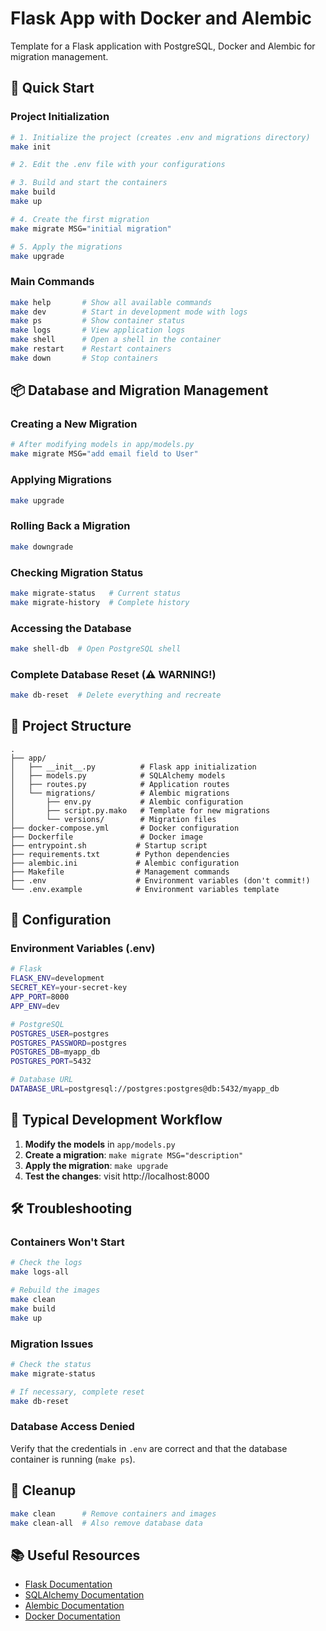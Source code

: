 # Flask App with Docker and Alembic

Template for a Flask application with PostgreSQL, Docker and Alembic for migration management.

## 🚀 Quick Start

### Project Initialization

```bash
# 1. Initialize the project (creates .env and migrations directory)
make init

# 2. Edit the .env file with your configurations

# 3. Build and start the containers
make build
make up

# 4. Create the first migration
make migrate MSG="initial migration"

# 5. Apply the migrations
make upgrade
```

### Main Commands

```bash
make help       # Show all available commands
make dev        # Start in development mode with logs
make ps         # Show container status
make logs       # View application logs
make shell      # Open a shell in the container
make restart    # Restart containers
make down       # Stop containers
```

## 📦 Database and Migration Management

### Creating a New Migration

```bash
# After modifying models in app/models.py
make migrate MSG="add email field to User"
```

### Applying Migrations

```bash
make upgrade
```

### Rolling Back a Migration

```bash
make downgrade
```

### Checking Migration Status

```bash
make migrate-status   # Current status
make migrate-history  # Complete history
```

### Accessing the Database

```bash
make shell-db  # Open PostgreSQL shell
```

### Complete Database Reset (⚠️ WARNING!)

```bash
make db-reset  # Delete everything and recreate
```

## 📁 Project Structure

```
.
├── app/
│   ├── __init__.py          # Flask app initialization
│   ├── models.py            # SQLAlchemy models
│   ├── routes.py            # Application routes
│   └── migrations/          # Alembic migrations
│       ├── env.py           # Alembic configuration
│       ├── script.py.mako   # Template for new migrations
│       └── versions/        # Migration files
├── docker-compose.yml       # Docker configuration
├── Dockerfile               # Docker image
├── entrypoint.sh           # Startup script
├── requirements.txt        # Python dependencies
├── alembic.ini             # Alembic configuration
├── Makefile                # Management commands
├── .env                    # Environment variables (don't commit!)
└── .env.example            # Environment variables template
```

## 🔧 Configuration

### Environment Variables (.env)

```bash
# Flask
FLASK_ENV=development
SECRET_KEY=your-secret-key
APP_PORT=8000
APP_ENV=dev

# PostgreSQL
POSTGRES_USER=postgres
POSTGRES_PASSWORD=postgres
POSTGRES_DB=myapp_db
POSTGRES_PORT=5432

# Database URL
DATABASE_URL=postgresql://postgres:postgres@db:5432/myapp_db
```

## 📝 Typical Development Workflow

1. **Modify the models** in `app/models.py`
2. **Create a migration**: `make migrate MSG="description"`
3. **Apply the migration**: `make upgrade`
4. **Test the changes**: visit http://localhost:8000

## 🛠️ Troubleshooting

### Containers Won't Start

```bash
# Check the logs
make logs-all

# Rebuild the images
make clean
make build
make up
```

### Migration Issues

```bash
# Check the status
make migrate-status

# If necessary, complete reset
make db-reset
```

### Database Access Denied

Verify that the credentials in `.env` are correct and that the database container is running (`make ps`).

## 🧹 Cleanup

```bash
make clean      # Remove containers and images
make clean-all  # Also remove database data
```

## 📚 Useful Resources

- [Flask Documentation](https://flask.palletsprojects.com/)
- [SQLAlchemy Documentation](https://docs.sqlalchemy.org/)
- [Alembic Documentation](https://alembic.sqlalchemy.org/)
- [Docker Documentation](https://docs.docker.com/)
